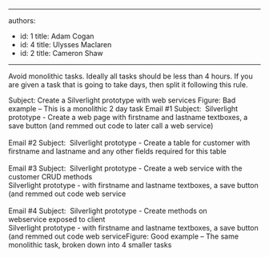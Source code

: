 

---
authors:
  - id: 1
    title: Adam Cogan
  - id: 4
    title: Ulysses Maclaren
  - id: 2
    title: Cameron Shaw
---




<span class='intro'> Avoid monolithic tasks.&#160;Ideally all tasks should be less than 4 hours. If you are given a task that is going to take days, then split it following this rule.  </span>

<span class="ms-rteCustom-CodeArea">Subject&#58; Create a Silverlight prototype with web services </span><span class="ms-rteCustom-FigureBad">Figure&#58; Bad example – This is a monolithic&#160;2 day task</span> <span class="ms-rteCustom-CodeArea" style="width&#58;100.11%;height&#58;187px;">Email #1 Subject&#58;&#160; Silverlight prototype - Create a web page with firstname and lastname textboxes, a save button (and remmed out code to later call a web service)<br><br>Email #2 Subject&#58;&#160; Silverlight prototype - Create a table for customer with firstname and lastname and any other fields required for this table<br><br>Email #3 Subject&#58;&#160; Silverlight prototype - Create a web service with the customer CRUD methods<br>Silverlight prototype - with firstname and lastname textboxes, a save button (and remmed out code web service&#160;<br><br>Email&#160;#4 Subject&#58;&#160; Silverlight prototype - Create methods on webservice&#160;exposed to client<br>Silverlight prototype - with firstname and lastname textboxes, a save button (and remmed out code web </span><span class="ms-rteCustom-CodeArea" style="width&#58;100.11%;height&#58;187px;">service</span><span class="ms-rteCustom-FigureGood">Figure&#58; Good example – The same monolithic task, broken down into 4 smaller tasks</span> 


